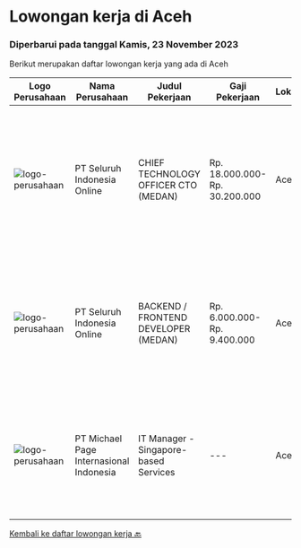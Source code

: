 
  # Lowongan kerja di Aceh

  ### Diperbarui pada tanggal Kamis, 23 November 2023

  Berikut merupakan daftar lowongan kerja yang ada di Aceh

  |Logo Perusahaan | Nama Perusahaan | Judul Pekerjaan | Gaji Pekerjaan | Lokasi | Deskripsi | Tanggal diunggah | Pranala |
  | -------------- | --------------- | --------------- | --------- | --------- | -------------- | ------- | ----------- |
  |![logo-perusahaan](https://image-service-cdn.seek.com.au/c768f0670f8f8212da7de609b6af9d0b2e5134cc/ee4dce1061f3f616224767ad58cb2fc751b8d2dc)|PT Seluruh Indonesia Online|CHIEF TECHNOLOGY OFFICER CTO (MEDAN)|Rp. 18.000.000-Rp. 30.200.000|Aceh|Memiliki pengalaman leadership sebagai Manager sebelumnya.Back End Engineer1. Memiliki pengalaman dalam membangun RESTful APIs2. Menguasai bahasa...|Jumat, 10 November 2023|https://www.jobstreet.co.id/id/job/chief-technology-officer-cto-medan-4525462?token=0~49ed8fe4-65f4-4319-8759-820e2a477b27&sectionRank=1&jobId=jobstreet-id-job-4525462|
|![logo-perusahaan](https://image-service-cdn.seek.com.au/c768f0670f8f8212da7de609b6af9d0b2e5134cc/ee4dce1061f3f616224767ad58cb2fc751b8d2dc)|PT Seluruh Indonesia Online|BACKEND / FRONTEND DEVELOPER (MEDAN)|Rp. 6.000.000-Rp. 9.400.000|Aceh|Back End Developer Requirements:-Candidate must possess at least Diploma, Bachelor Degree in computer science / Information Technology, Engineering...|Jumat, 10 November 2023|https://www.jobstreet.co.id/id/job/backend-frontend-developer-medan-4525468?token=0~49ed8fe4-65f4-4319-8759-820e2a477b27&sectionRank=2&jobId=jobstreet-id-job-4525468|
|![logo-perusahaan](https://image-service-cdn.seek.com.au/6f9556b46c1b5cc7aedf100dfc0ed24c4de1fe86/ee4dce1061f3f616224767ad58cb2fc751b8d2dc)|PT Michael Page Internasional Indonesia|IT Manager - Singapore-based Services|---|Aceh|Manage IT activities &amp; vendors in Indonesia. Align OT/IT security policies, procedures and standards; make sure OT/IT security policies and...|Selasa, 24 Oktober 2023|https://www.jobstreet.co.id/id/job/it-manager-singapore-based-services-4507438?token=0~49ed8fe4-65f4-4319-8759-820e2a477b27&sectionRank=3&jobId=jobstreet-id-job-4507438|


  [Kembali ke daftar lowongan kerja 🔙](../README.md#daftar-lowongan-kerja)
  